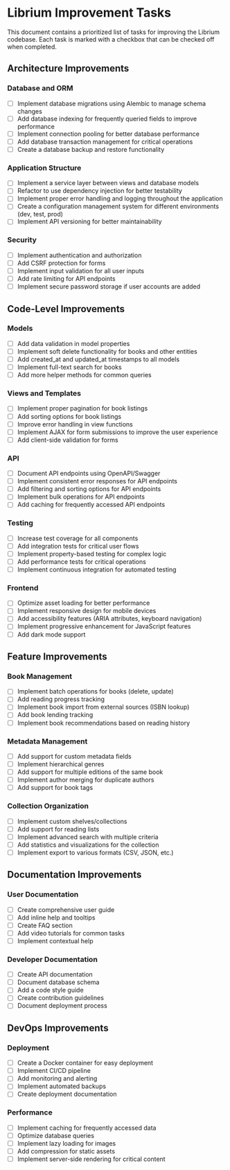 # Librium Improvement Tasks

This document contains a prioritized list of tasks for improving the Librium codebase. Each task is marked with a checkbox that can be checked off when completed.

## Architecture Improvements

### Database and ORM
- [ ] Implement database migrations using Alembic to manage schema changes
- [ ] Add database indexing for frequently queried fields to improve performance
- [ ] Implement connection pooling for better database performance
- [ ] Add database transaction management for critical operations
- [ ] Create a database backup and restore functionality

### Application Structure
- [ ] Implement a service layer between views and database models
- [ ] Refactor to use dependency injection for better testability
- [ ] Implement proper error handling and logging throughout the application
- [ ] Create a configuration management system for different environments (dev, test, prod)
- [ ] Implement API versioning for better maintainability

### Security
- [ ] Implement authentication and authorization
- [ ] Add CSRF protection for forms
- [ ] Implement input validation for all user inputs
- [ ] Add rate limiting for API endpoints
- [ ] Implement secure password storage if user accounts are added

## Code-Level Improvements

### Models
- [ ] Add data validation in model properties
- [ ] Implement soft delete functionality for books and other entities
- [ ] Add created_at and updated_at timestamps to all models
- [ ] Implement full-text search for books
- [ ] Add more helper methods for common queries

### Views and Templates
- [ ] Implement proper pagination for book listings
- [ ] Add sorting options for book listings
- [ ] Improve error handling in view functions
- [ ] Implement AJAX for form submissions to improve the user experience
- [ ] Add client-side validation for forms

### API
- [ ] Document API endpoints using OpenAPI/Swagger
- [ ] Implement consistent error responses for API endpoints
- [ ] Add filtering and sorting options for API endpoints
- [ ] Implement bulk operations for API endpoints
- [ ] Add caching for frequently accessed API endpoints

### Testing
- [ ] Increase test coverage for all components
- [ ] Add integration tests for critical user flows
- [ ] Implement property-based testing for complex logic
- [ ] Add performance tests for critical operations
- [ ] Implement continuous integration for automated testing

### Frontend
- [ ] Optimize asset loading for better performance
- [ ] Implement responsive design for mobile devices
- [ ] Add accessibility features (ARIA attributes, keyboard navigation)
- [ ] Implement progressive enhancement for JavaScript features
- [ ] Add dark mode support

## Feature Improvements

### Book Management
- [ ] Implement batch operations for books (delete, update)
- [ ] Add reading progress tracking
- [ ] Implement book import from external sources (ISBN lookup)
- [ ] Add book lending tracking
- [ ] Implement book recommendations based on reading history

### Metadata Management
- [ ] Add support for custom metadata fields
- [ ] Implement hierarchical genres
- [ ] Add support for multiple editions of the same book
- [ ] Implement author merging for duplicate authors
- [ ] Add support for book tags

### Collection Organization
- [ ] Implement custom shelves/collections
- [ ] Add support for reading lists
- [ ] Implement advanced search with multiple criteria
- [ ] Add statistics and visualizations for the collection
- [ ] Implement export to various formats (CSV, JSON, etc.)

## Documentation Improvements

### User Documentation
- [ ] Create comprehensive user guide
- [ ] Add inline help and tooltips
- [ ] Create FAQ section
- [ ] Add video tutorials for common tasks
- [ ] Implement contextual help

### Developer Documentation
- [ ] Create API documentation
- [ ] Document database schema
- [ ] Add a code style guide
- [ ] Create contribution guidelines
- [ ] Document deployment process

## DevOps Improvements

### Deployment
- [ ] Create a Docker container for easy deployment
- [ ] Implement CI/CD pipeline
- [ ] Add monitoring and alerting
- [ ] Implement automated backups
- [ ] Create deployment documentation

### Performance
- [ ] Implement caching for frequently accessed data
- [ ] Optimize database queries
- [ ] Implement lazy loading for images
- [ ] Add compression for static assets
- [ ] Implement server-side rendering for critical content